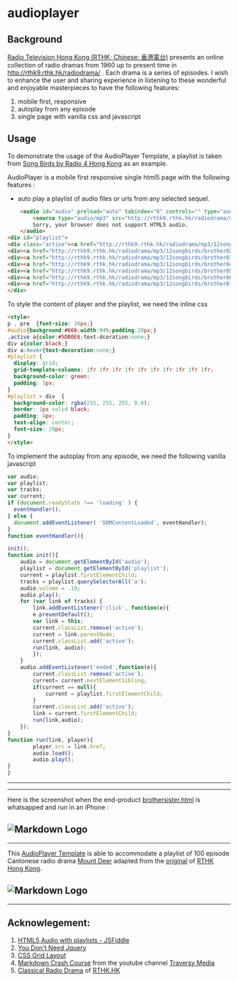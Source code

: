 # audioplayer
## Background
[Radio Television Hong Kong (RTHK; Chinese: 香港電台)](https://en.wikipedia.org/wiki/RTHK) presents an online collection of radio dramas from 1960 up to present time in http://rthk9.rthk.hk/radiodrama/ . Each drama is a series of episodes. I wish to enhance the user and sharing experience in listening to these wonderful and enjoyable masterpieces to have the following features:
1. mobile first, responsive
1. autoplay from any episode
1. single page with vanilla css and javascript

## Usage
To demonstrate the usage of the AudioPlayer Template, a playlist is taken from [Song Birds by Radio 4 Hong Kong](http://rthk9.rthk.hk/radiodrama/12songbirds/songbirds.htm) as an example.

AudioPlayer is a mobile first responsive single html5 page with the following features :
* auto play a playlist of audio files or urls from any selected sequel.

```html
    <audio id="audio" preload="auto" tabindex="0" controls="" type="audio/mpeg">
        <source type="audio/mp3" src="http://rthk9.rthk.hk/radiodrama/mp3/12songbirds/brother01.mp3">
        Sorry, your browser does not support HTML5 audio.
    </audio>
<div id="playlist">
<div class="active"><a href="http://rthk9.rthk.hk/radiodrama/mp3/12songbirds/brother01.mp3">1</a></div>
<div><a href="http://rthk9.rthk.hk/radiodrama/mp3/12songbirds/brother02.mp3">2</a></div>
<div><a href="http://rthk9.rthk.hk/radiodrama/mp3/12songbirds/brother03.mp3">3</a></div>
<div><a href="http://rthk9.rthk.hk/radiodrama/mp3/12songbirds/brother04.mp3">4</a></div>
<div><a href="http://rthk9.rthk.hk/radiodrama/mp3/12songbirds/brother05.mp3">5</a></div>
<div><a href="http://rthk9.rthk.hk/radiodrama/mp3/12songbirds/brother06.mp3">6</a></div>
<div><a href="http://rthk9.rthk.hk/radiodrama/mp3/12songbirds/brother07.mp3">7</a></div>
</div>
```
To style the content of player and the playlist, we need the inline css
```html
<style>
p , pre  {font-size: 20px;}    
#audio{background:#666;width:94%;padding:20px;}
.active a{color:#5DB0E6;text-dcoration:none;}
div a{color:black;}
div a:hover{text-decoration:none;}
#playlist {
  display: grid;
  grid-template-columns: 1fr 1fr 1fr 1fr 1fr 1fr 1fr 1fr 1fr 1fr;
  background-color: green;
  padding: 3px;
}
#playlist > div  {
  background-color: rgba(255, 255, 255, 0.8);
  border: 1px solid black;
  padding: 4px;
  text-align: center;
  font-size: 20px;
}
</style>
```
To implement the autoplay from any episode, we need the following vanilla javascript
```javascript
var audio;
var playlist;
var tracks;
var current;
if (document.readyState !== 'loading' ) {
  eventHandler();
} else {
  document.addEventListener( 'DOMContentLoaded', eventHandler);  
}  
function eventHandler(){

init();
function init(){
    audio = document.getElementById('audio');
    playlist = document.getElementById('playlist');
    current = playlist.firstElementChild;
    tracks = playlist.querySelectorAll('a');
    audio.volume = .10;
    audio.play();
    for (var link of tracks) {
        link.addEventListener('click', function(e){ 
        e.preventDefault();
        var link = this;
        current.classList.remove('active');
        current = link.parentNode;
        current.classList.add('active');
        run(link, audio);
        });
    }
    audio.addEventListener('ended',function(e){
        current.classList.remove('active');
        current= current.nextElementSibling;
        if(current == null){
            current = playlist.firstElementChild;
        }
        current.classList.add('active');
        link = current.firstElementChild;
        run(link,audio);
    });
}
function run(link, player){
        player.src = link.href;
        audio.load();
        audio.play();
}
}	
```
---
___

Here is the screenshot when the end-product [brothersister.html](brothersister.html) is whatsapped and run in an iPhone :

![Markdown Logo](screenshot/brothersister.jpeg)
---
___
This [AudioPlayer Template](indexTemplate.html) is able to accommodate a playlist of 100 episode Cantonese radio drama [Mount Deer](rthk_radiodrama/鹿鼎記.html) adapted from the [original](http://rthk9.rthk.hk/radiodrama/5martial/mountdeer.htm) of [RTHK Hong Kong](http://www.rthk.hk/?lang=en). 

![Markdown Logo](screenshot/mountaindeer.jpeg)
---
___
## Acknowlegement:
1. [HTML5 Audio with playlists - JSFiddle](http://jsfiddle.net/lastrose/vkMqR/?utm_source=website&utm_medium=embed&utm_campaign=vkMqR)
1. [You Don't Need Jquery](https://github.com/nefe/You-Dont-Need-jQuery)
1. [CSS Grid Layout](https://www.w3schools.com/css/css_grid_container.asp)
1. [Markdown Crash Course](https://www.youtube.com/watch?v=HUBNt18RFbo) from the youtube channel [Traversy Media](https://www.youtube.com/channel/UC29ju8bIPH5as8OGnQzwJyA)
1. [Classical Radio Drama](http://rthk9.rthk.hk/radiodrama/) of [RTHK.HK](http://www.rthk.hk/)